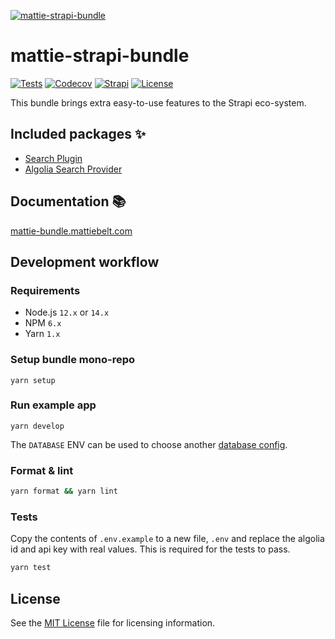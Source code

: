 [![mattie-strapi-bundle](./docs/static/logo.svg)](https://mattie-bundle.mattiebelt.com/)

# mattie-strapi-bundle

[![Tests](https://github.com/MattieBelt/mattie-strapi-bundle/actions/workflows/tests.yml/badge.svg)](https://github.com/MattieBelt/mattie-strapi-bundle/actions)
[![Codecov](https://img.shields.io/codecov/c/github/MattieBelt/mattie-strapi-bundle.svg?style=flat-square)](https://codecov.io/gh/MattieBelt/mattie-strapi-bundle)
[![Strapi](https://img.shields.io/npm/dependency-version/@mattie-bundle/mattie-strapi-bundle-example/@strapi/strapi)](https://github.com/strapi/strapi)
[![License](https://img.shields.io/github/license/MattieBelt/mattie-strapi-bundle.svg?style=flat-square)](./LICENSE)

This bundle brings extra easy-to-use features to the Strapi eco-system.

## Included packages ✨

- [Search Plugin](https://mattie-bundle.mattiebelt.com/search/plugin)
- [Algolia Search Provider](https://mattie-bundle.mattiebelt.com/search/providers#algolia)

## Documentation 📚

[mattie-bundle.mattiebelt.com](https://mattie-bundle.mattiebelt.com/)

## Development workflow

### Requirements

- Node.js `12.x` or `14.x`
- NPM `6.x`
- Yarn `1.x`

### Setup bundle mono-repo

```batch
yarn setup
```

### Run example app

```batch
yarn develop
```

The `DATABASE` ENV can be used to choose another [database config](example/config/database.js).

### Format & lint

```bash
yarn format && yarn lint
```

### Tests

Copy the contents of `.env.example` to a new file, `.env` and replace the algolia id and api key with real values. This is required for the tests to pass.

```bash
yarn test
```

## License

See the [MIT License](./LICENSE) file for licensing information.
